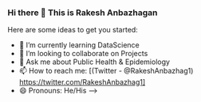 ### Hi there 👋 This is Rakesh Anbazhagan

Here are some ideas to get you started:

- 🌱 I’m currently learning DataScience
- 👯 I’m looking to collaborate on Projects
- 💬 Ask me about Public Health & Epidemiology
- 📫 How to reach me: [(Twitter - @RakeshAnbazhag1) https://twitter.com/RakeshAnbazhag1]
- 😄 Pronouns: He/His
-->
